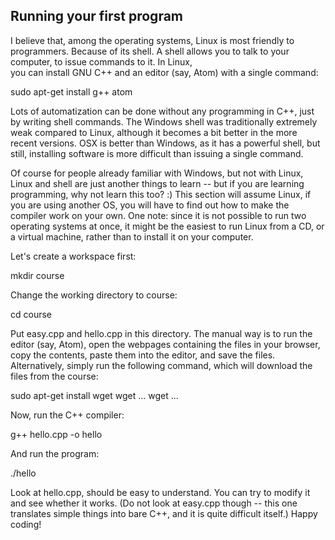 ## Running your first program

I believe that, among the operating systems, Linux is most friendly
to programmers. Because of its shell. A shell allows you to
talk to your computer, to issue commands to it. In Linux,  
you can install GNU C++ and an editor (say, Atom) with a single command:

   sudo apt-get install g++ atom

Lots of automatization can be done without any programming in C++,
just by writing shell commands. The Windows shell was traditionally
extremely weak compared to Linux, although it becomes a bit better
in the more recent versions. OSX is better than Windows, as it has
a powerful shell, but still, installing software is more difficult
than issuing a single command.

Of course for people already familiar with Windows, but not with
Linux, Linux and shell are just another things to learn -- but if
you are learning programming, why not learn this too? :)
This section will assume Linux, if you are using another OS, you will have to
find out how to make the compiler work on your own. One note:
since it is not possible to run two operating systems at once,
it might be the easiest to run Linux from a CD, or a virtual
machine, rather than to install it on your computer.
 
Let's create a workspace first:

  mkdir course

Change the working directory to course:

  cd course
  
Put easy.cpp and hello.cpp in this directory. The manual way is to
run the editor (say, Atom), open the webpages containing the 
files in your browser, copy the contents, paste them into the editor,
and save the files. Alternatively, simply run the following command,
which will download the files from the course:

  sudo apt-get install wget
  wget ...
  wget ...

Now, run the C++ compiler:

  g++ hello.cpp -o hello

And run the program:

  ./hello
  
Look at hello.cpp, should be easy to understand. You can try to modify it and
see whether it works. (Do not look at
easy.cpp though -- this one translates simple things into bare C++,
and it is quite difficult itself.) Happy coding!

